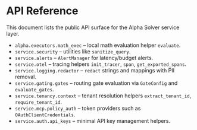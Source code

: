 # API Reference

This document lists the public API surface for the Alpha Solver service layer.

- `alpha.executors.math_exec` – local math evaluation helper `evaluate`.
- `service.security` – utilities like `sanitize_query`.
- `service.alerts` – `AlertManager` for latency/budget alerts.
- `service.otel` – tracing helpers `init_tracer`, `span`, `get_exported_spans`.
- `service.logging.redactor` – `redact` strings and mappings with PII removal.
- `service.gating.gates` – routing gate evaluation via `GateConfig` and `evaluate_gates`.
- `service.tenancy.context` – tenant resolution helpers `extract_tenant_id`, `require_tenant_id`.
- `service.mcp.policy_auth` – token providers such as `OAuthClientCredentials`.
- `service.auth.api_keys` – minimal API key management helpers.
